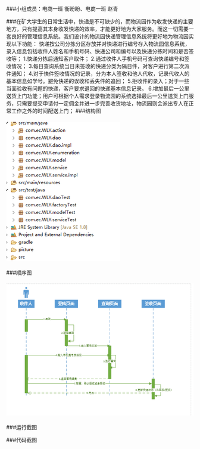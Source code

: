 ###小组成员：电商一班 衡盼盼、电商一班 赵青

###在矿大学生的日常生活中，快递是不可缺少的，而物流园作为收发快递的主要地方，只有提高其本身收发快递的效率，才能更好地为大家服务。而这一切需要一套良好的管理信息系统。我们设计的物流园快递管理信息系统将更好地为物流园实现以下功能：
    快递按公司分拣分区存放并对快递进行编号存入物流园信息系统，录入信息包括收件人姓名和手机号码、快递公司和编号以及快递分拣时间和是否签收等；
    1.快递分拣后通知客户取件；
    2.通过收件人手机号码可查询快递编号和签收情况；
    3.每日查询系统当日未签收的快递分类为隔日件，对客户进行第二次派件通知；
    4.对于快件签收情况的记录，分为本人签收和他人代收，记录代收人的基本信息如学号。避免快递的误收和丢失件的追回；
5.拒收件的录入；对于一些当面验收有问题的快递，客户要求退回的快递基本信息记录。
6.增加最后一公里送货上门功能；用户可根据个人需求登录物流园的系统选择最后一公里送货上门服务，只需要提交申请付一定佣金并进一步完善收货地址，物流园则会派出专人在正常工作之外的时间配送上门；
###结构图
#### ![image](https://github.com/MISDESIGN/O-O/blob/master/1.PNG)
###顺序图
#### ![image](https://github.com/MISDESIGN/O-O/blob/master/2.png)
###运行截图

###代码截图
